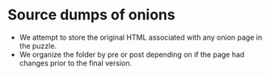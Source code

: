 # Source dumps of onions

* We attempt to store the original HTML associated with any onion page in the puzzle.
* We organize the folder by pre or post depending on if the page had changes prior to the final version.

